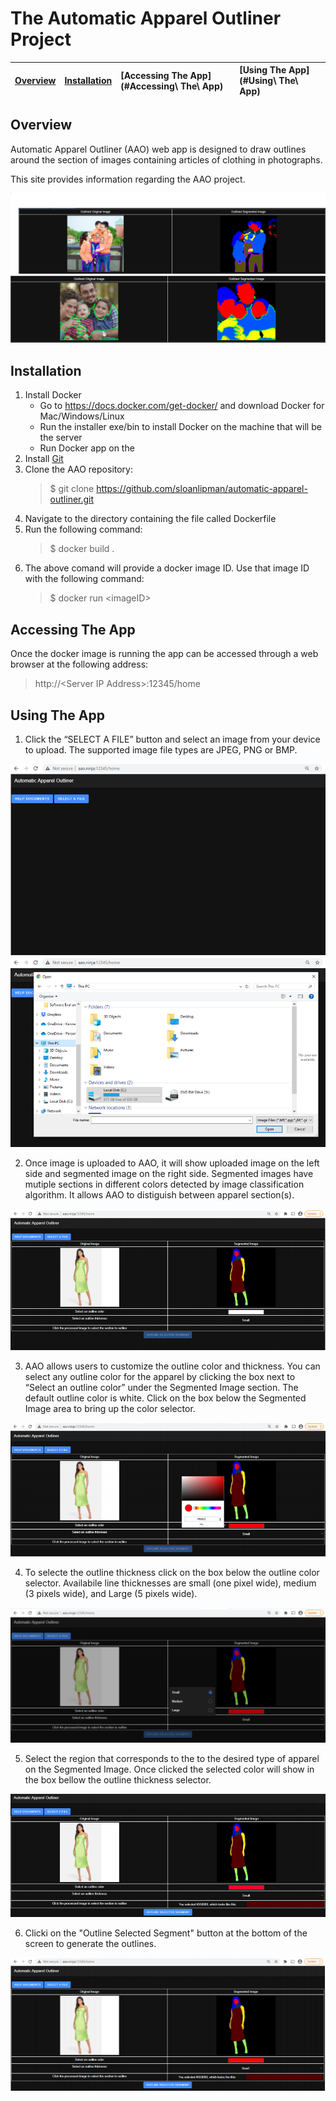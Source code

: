 # The Automatic Apparel Outliner Project
 |[Overview](#Overview)|[Installation](#Installation)|[Accessing The App](#Accessing\ The\ App)|[Using The App](#Using\ The\ App)|
 |:---|:---|:---|:---|

## Overview
Automatic Apparel Outliner (AAO) web app is designed to draw outlines around the section of images
containing articles of clothing in photographs. 

This site provides information regarding the AAO project.

![DemoImage1](Capture1.PNG "demoImage1")
![DemoImage2](Capture2.PNG "demoImage2")

## Installation
1. Install Docker
    * Go to https://docs.docker.com/get-docker/ and download Docker for Mac/Windows/Linux 
    * Run the installer exe/bin to install Docker on the machine that will be the server
    * Run Docker app on the 
1. Install [Git](https://git-scm.com/downloads)
1. Clone the AAO repository:
    > $ git clone https://github.com/sloanlipman/automatic-apparel-outliner.git
1. Navigate to the directory containing the file called Dockerfile
1. Run the following command:
    > $ docker build .
1. The above comand will provide a docker image ID.  Use that image ID with the following command:
    > $ docker run \<imageID>

## Accessing The App
Once the docker image is running the app can be accessed through a web browser at the following address:

> http://\<Server IP Address>:12345/home

## Using The App

1. Click the “SELECT A FILE” button and select an image from your device to upload. The supported image file types are JPEG, PNG or BMP.

![SelectImage](SelectImage.PNG "SelectImage")
![SelectImagew](SelectImage2.PNG "SelectImage")

2. Once image is uploaded to AAO, it will show uploaded image on the left side and
segmented image on the right side. Segmented images have mutiple sections in different
colors detected by image classification algorithm. It allows AAO to distiguish between apparel section(s).

![ImageDemo1](ImageDemo1.PNG "Image Demo 1")

3. AAO allows users to customize the outline color and thickness. You can select any outline
color for the apparel by clicking the box next to “Select an outline color” under the Segmented
Image section. The default outline color is white.
Click on the box below the Segmented Image area to bring up the color selector.

![ImageDemo2](ImageDemo2.PNG "Image Demo 2")

4. To selecte the outline thickness click on the box below the outline color selector.  Availabile line thicknesses are small (one pixel wide), medium (3 pixels wide), and Large (5 pixels wide).

![ImageDemo3](ImageDemo3.PNG "Image Demo 3")

5. Select the region that corresponds to the to the desired type of apparel on the Segmented Image.  Once clicked the selected color will show in the box bellow the outline thickness selector.

![ImageDemo4](ImageDemo4.PNG "Image Demo 4")

6. Clicki on the "Outline Selected Segment" button at the bottom of the screen to generate the outlines.

![ImageDemo5](ImageDemo5.PNG "Image Demo 5")